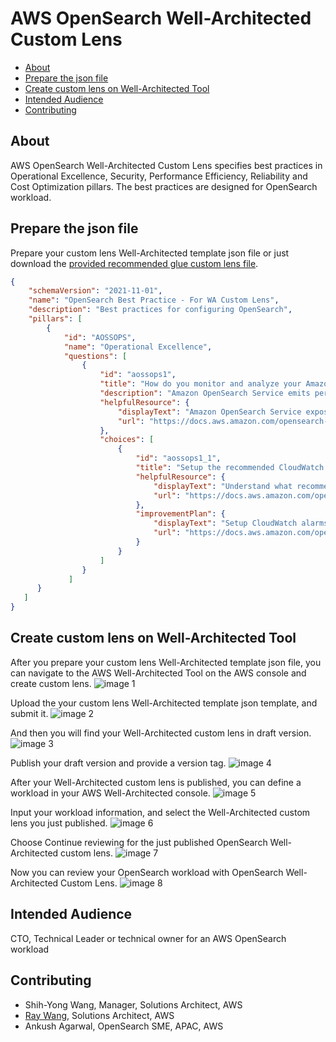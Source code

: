 # AWS OpenSearch Well-Architected Custom Lens

- [About](#about)
- [Prepare the json file](#prepare-the-json-file)
- [Create custom lens on Well-Architected Tool](#create-custom-lens-on-well-architected-tool)
- [Intended Audience](#intended-audience)
- [Contributing](#contributing)

## About

AWS OpenSearch Well-Architected Custom Lens specifies best practices in Operational Excellence, Security, Performance Efficiency, Reliability and Cost Optimization pillars. The best practices are designed for OpenSearch workload. 

## Prepare the json file
Prepare your custom lens Well-Architected template json file or just download the [provided recommended glue custom lens file](custom-lens-OpenSearch.json).
```json
{
    "schemaVersion": "2021-11-01",
    "name": "OpenSearch Best Practice - For WA Custom Lens",
    "description": "Best practices for configuring OpenSearch",
    "pillars": [
        {
            "id": "AOSSOPS",
            "name": "Operational Excellence",
            "questions": [
                {
                    "id": "aossops1",
                    "title": "How do you monitor and analyze your Amazon OpenSearch domains performance?",
                    "description": "Amazon OpenSearch Service emits performance metrics to Amazon CloudWatch. Regularly review your cluster and instance metrics and configure recommended CloudWatch alarms based on your workload performance.",
                    "helpfulResource": {
                        "displayText": "Amazon OpenSearch Service exposes OpenSearch error logs, search slow logs, indexing slow logs, and audit logs in Amazon CloudWatch Logs. You can enable log publishing through AWS Console, CLI, SDK, or CloudFormation.",
                        "url": "https://docs.aws.amazon.com/opensearch-service/latest/developerguide/createdomain-configure-slow-logs.html"
                    },
                    "choices": [
                        {
                            "id": "aossops1_1",
                            "title": "Setup the recommended CloudWatch alarms for your Amazon OpenSearch Service.",
                            "helpfulResource": {
                                "displayText": "Understand what recommended CloudWatch alarms are for your Amazon OpenSearch Service.",
                                "url": "https://docs.aws.amazon.com/opensearch-service/latest/developerguide/cloudwatch-alarms.html"
                            },
                            "improvementPlan": {
                                "displayText": "Setup CloudWatch alarms for Amazon OpenSearch Service.",
                                "url": "https://docs.aws.amazon.com/opensearch-service/latest/developerguide/cloudwatch-alarms.html"
                            }
                        }
                    ]
                }
             ]
      }
   ]
}

```

## Create custom lens on Well-Architected Tool
After you prepare your custom lens Well-Architected template json file, you can navigate to the AWS Well-Architected Tool on the AWS console and create custom lens.
![image 1](https://user-images.githubusercontent.com/17841922/175503831-cf89ff5e-8c6e-42c7-b796-3ff91e9d8470.png)

Upload the your custom lens Well-Architected template json template, and submit it.
![image 2](https://user-images.githubusercontent.com/17841922/175503996-9b734d2c-8220-4efb-b5d2-f4ad77ad0ff4.png)

And then you will find your Well-Architected custom lens in draft version.
![image 3](https://github.com/user-attachments/assets/28a0a3c0-2bd0-4d2f-b652-bc7ce3e04d9e)

Publish your draft version and provide a version tag.
![image 4](https://github.com/user-attachments/assets/177e88d4-d05e-40d0-9aa9-cafa6d2b317f)

After your Well-Architected custom lens is published, you can define a workload in your AWS Well-Architected console.
![image 5](https://user-images.githubusercontent.com/17841922/175505004-1f9026f7-c3f8-415d-92a1-747ab68f6610.png)

Input your workload information, and select the Well-Architected custom lens you just published. 
![image 6](https://github.com/user-attachments/assets/065eeac4-9030-4bec-9463-be2ed81e8a35)

Choose Continue reviewing for the just published OpenSearch Well-Architected custom lens.
![image 7](https://github.com/user-attachments/assets/4cc84630-ac7b-4bad-b602-de9c804d1a54)

Now you can review your OpenSearch workload with OpenSearch Well-Architected Custom Lens.
![image 8](https://github.com/user-attachments/assets/788a66ed-56be-4f64-982e-108588a0d2b5)

## Intended Audience

CTO, Technical Leader or technical owner for an AWS OpenSearch workload

## Contributing
- Shih-Yong Wang, Manager, Solutions Architect, AWS
- [Ray Wang](mailto:hsiawang@amazon.com), Solutions Architect, AWS
- Ankush Agarwal, OpenSearch SME, APAC, AWS
